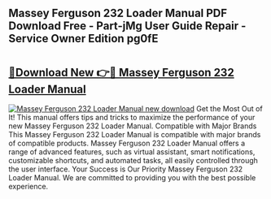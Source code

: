 ## Massey Ferguson 232 Loader Manual PDF Download Free - Part-jMg User Guide Repair - Service Owner Edition pg0fE

# <h2><a href="http://bc89962.oget.top/?id=Massey+Ferguson+232+Loader+Manual">🔗Download New 👉🔴 Massey Ferguson 232 Loader Manual</a></h2>

[![Massey Ferguson 232 Loader Manual new download](https://i.imgur.com/5g1atiW.png)](http://bc89962.oget.top/?id=Massey+Ferguson+232+Loader+Manual)
Get the Most Out of It! This manual offers tips and tricks to maximize the performance of your new Massey Ferguson 232 Loader Manual. Compatible with Major Brands This Massey Ferguson 232 Loader Manual is compatible with major brands of compatible products. Massey Ferguson 232 Loader Manual offers a range of advanced features, such as virtual assistant, smart notifications, customizable shortcuts, and automated tasks, all easily controlled through the user interface. Your Success is Our Priority Massey Ferguson 232 Loader Manual. We are committed to providing you with the best possible experience.

